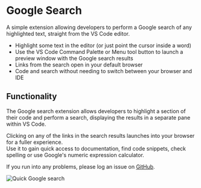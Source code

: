 # Google Search
 
A simple extension allowing developers to perform a Google search of any highlighted text, straight from the VS Code editor.

* Highlight some text in the editor (or just point the cursor inside a word)
* Use the VS Code Command Palette or Menu tool button to launch a preview window with the Google search results
* Links from the search open in your default browser
* Code and search without needing to switch between your browser and IDE

## Functionality

The Google search extension allows developers to highlight a section of their code and perform a search, displaying the results in a separate pane within VS Code.

Clicking on any of the links in the search results launches into your browser for a fuller experience.  
Use it to gain quick access to documentation, find code snippets, check spelling or use Google's numeric expression calculator.

If you run into any problems, please log an issue on [GitHub](https://github.com/adelphes/google-search-ext/issues).

![Quick Google search](images/search.gif)
